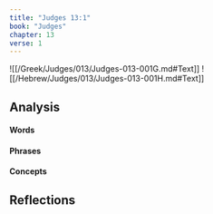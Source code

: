 ```yaml
---
title: "Judges 13:1"
book: "Judges"
chapter: 13
verse: 1
---
```

![[/Greek/Judges/013/Judges-013-001G.md#Text]]
![[/Hebrew/Judges/013/Judges-013-001H.md#Text]]

## Analysis

#### Words

#### Phrases

#### Concepts

## Reflections
